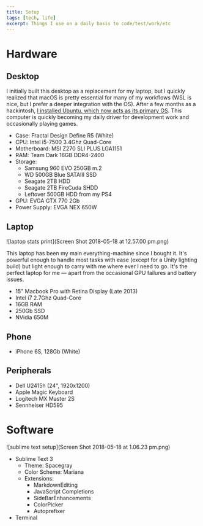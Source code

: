 ```yaml
---
title: Setup
tags: [tech, life]
excerpt: Things I use on a daily basis to code/test/work/etc
---
```


# Hardware

## Desktop

I initially built this desktop as a replacement for my laptop, but I quickly realized that macOS is pretty essential for many of my workflows (WSL is nice, but I prefer a deeper integration with the OS). After a few months as a hackintosh, [I installed Ubuntu, which now acts as its primary OS](/posts/from-mac-to-linux). This computer is quickly becoming my daily driver for development work and occasionally playing games.

- Case: Fractal Design Define R5 (White)
- CPU: Intel i5-7500 3.4Ghz Quad-Core
- Motherboard: MSI Z270 SLI PLUS LGA1151
- RAM: Team Dark 16GB DDR4-2400
- Storage:
  - Samsung 960 EVO 250GB m.2
  - WD 500GB Blue SATAIII SSD
  - Seagate 2TB HDD
  - Seagate 2TB FireCuda SHDD
  - Leftover 500GB HDD from my PS4
- GPU: EVGA GTX 770 2Gb
- Power Supply: EVGA NEX 650W

## Laptop

![laptop stats print](Screen Shot 2018-05-18 at 12.57.00 pm.png)

This laptop has been my main everything-machine since I bought it. It's powerful enough to handle most tasks with ease (except for a Unity lighting build) but light enough to carry with me where ever I need to go. It's the perfect laptop for me — apart from the occasional GPU failures and battery issues.

- 15" Macbook Pro with Retina Display (Late 2013)
- Intel i7 2.7Ghz Quad-Core
- 16GB RAM
- 250Gb SSD
- NVidia 650M

## Phone

- iPhone 6S, 128Gb (White)

## Peripherals

- Dell U2415h (24", 1920x1200)
- Apple Magic Keyboard
- Logitech MX Master 2S
- Sennheiser HD595

# Software

![sublime text setup](Screen Shot 2018-05-18 at 1.06.23 pm.png)

- Sublime Text 3
  - Theme: Spacegray
  - Color Scheme: Mariana
  - Extensions:
    - MarkdownEditing
    - JavaScript Completions
    - SideBarEnhancements
    - ColorPicker
    - Autoprefixer
- Terminal

